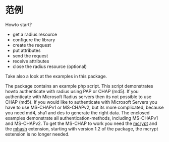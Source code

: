 范例
====

Howto start?

-   <span class="simpara">get a radius resource</span>
-   <span class="simpara">configure the library</span>
-   <span class="simpara">create the request</span>
-   <span class="simpara">put attributes</span>
-   <span class="simpara">send the request</span>
-   <span class="simpara">receive attributes</span>
-   <span class="simpara">close the radius resource (optional)</span>

Take also a look at the examples in this package.

The package contains an example php script. This script demonstrates
howto authenticate with radius using PAP or CHAP (md5). If you
authenticate with Microsoft Radius servers then its not possible to use
CHAP (md5). If you would like to authenticate with Microsoft Servers you
have to use MS-CHAPv1 or MS-CHAPv2, but its more complicated, because
you need md4, sha1 and des to generate the right data. The enclosed
examples demonstrate all authentication-methods, including MS-CHAPv1 and
MS-CHAPv2. To get the MS-CHAP to work you need the
<a href="/ref/mcrypt.html" class="link">mcrypt</a> and the
<a href="/ref/mhash.html" class="link">mhash</a> extension, starting
with version 1.2 of the package, the mcrypt extension is no longer
needed.
